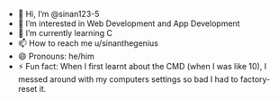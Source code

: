 - 👋 Hi, I’m @sinan123-5
- 👀 I’m interested in Web Development and App Development
- 🌱 I’m currently learning C
- 📫 How to reach me u/sinanthegenius
- 😄 Pronouns: he/him
- ⚡ Fun fact: When I first learnt about the CMD (when I was like 10), I messed around with my computers settings so bad I had to factory-reset it.

<!---
sinan123-5/sinan123-5 is a ✨ special ✨ repository because its `README.md` (this file) appears on your GitHub profile.
You can click the Preview link to take a look at your changes.
--->
